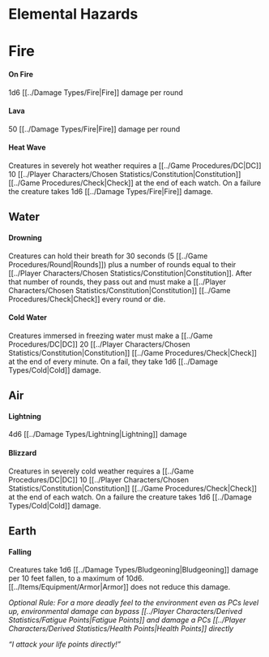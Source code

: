 # Elemental Hazards

# Fire
#### On Fire
1d6 [[../Damage Types/Fire\|Fire]] damage per round
#### Lava
50 [[../Damage Types/Fire\|Fire]] damage per round
#### Heat Wave
Creatures in severely hot weather requires a [[../Game Procedures/DC\|DC]] 10 [[../Player Characters/Chosen Statistics/Constitution\|Constitution]] [[../Game Procedures/Check\|Check]] at the end of each watch. On a failure the creature takes 1d6 [[../Damage Types/Fire\|Fire]] damage.
## Water
#### Drowning
Creatures can hold their breath for 30 seconds (5 [[../Game Procedures/Round\|Rounds]]) plus a number of rounds equal to their [[../Player Characters/Chosen Statistics/Constitution\|Constitution]]. After that number of rounds, they pass out and must make a [[../Player Characters/Chosen Statistics/Constitution\|Constitution]] [[../Game Procedures/Check\|Check]] every round or die. 
#### Cold Water
Creatures immersed in freezing water must make a [[../Game Procedures/DC\|DC]] 20 [[../Player Characters/Chosen Statistics/Constitution\|Constitution]] [[../Game Procedures/Check\|Check]] at the end of every minute. On a fail, they take 1d6 [[../Damage Types/Cold\|Cold]] damage. 
## Air
#### Lightning
4d6 [[../Damage Types/Lightning\|Lightning]] damage
#### Blizzard
Creatures in severely cold weather requires a [[../Game Procedures/DC\|DC]] 10 [[../Player Characters/Chosen Statistics/Constitution\|Constitution]] [[../Game Procedures/Check\|Check]] at the end of each watch. On a failure the creature takes 1d6 [[../Damage Types/Cold\|Cold]] damage.
## Earth
#### Falling
Creatures take 1d6 [[../Damage Types/Bludgeoning\|Bludgeoning]] damage per 10 feet fallen, to a maximum of 10d6.
	 [[../Items/Equipment/Armor|Armor]] does not reduce this damage.

*Optional Rule:*
*For a more deadly feel to the environment even as PCs level up, environmental damage can bypass [[../Player Characters/Derived Statistics/Fatigue Points\|Fatigue Points]] and damage a PCs [[../Player Characters/Derived Statistics/Health Points\|Health Points]] directly*

*“I attack your life points directly!”*